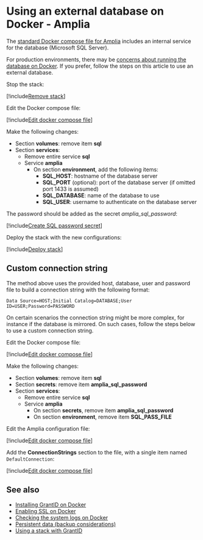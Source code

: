 ﻿# Using an external database on Docker - Amplia

The [standard Docker compose file for Amplia](https://cdn.lacunasoftware.com/amplia/docker/amplia-stack.yml) includes an internal service for the database
(Microsoft SQL Server).

For production environments, there may be [concerns about running the database on Docker](https://vsupalov.com/database-in-docker/). If you prefer,
follow the steps on this article to use an external database.

Stop the stack:

[!include[Remove stack](../../../../../includes/amplia/docker/remove-stack.md)]

Edit the Docker compose file:

[!include[Edit docker compose file](../../../../../includes/amplia/docker/edit-compose.md)]

Make the following changes:

* Section **volumes**: remove item **sql**
* Section **services**:
  * Remove entire service **sql**
  * Service **amplia**
    * On section **environment**, add the following items:
      * **SQL_HOST**: hostname of the database server
      * **SQL_PORT** (optional): port of the database server (if omitted port 1433 is assumed)
      * **SQL_DATABASE**: name of the database to use
      * **SQL_USER**: username to authenticate on the database server

The password should be added as the secret *amplia_sql_password*:

[!include[Create SQL password secret](../../../../../includes/amplia/docker/create-sql-password-secret.md)]

Deploy the stack with the new configurations:

[!include[Deploy stack](../../../../../includes/amplia/docker/deploy.md)]

## Custom connection string

The method above uses the provided host, database, user and password file to build a connection string with the following format:

```plaintext
Data Source=HOST;Initial Catalog=DATABASE;User ID=USER;Password=PASSWORD
```

On certain scenarios the connection string might be more complex, for instance if the database is mirrored. On such cases, follow
the steps below to use a custom connection string.

Edit the Docker compose file:

[!include[Edit docker compose file](../../../../../includes/amplia/docker/edit-compose.md)]

Make the following changes:

* Section **volumes**: remove item **sql**
* Section **secrets**: remove item **amplia_sql_password**
* Section **services**:
  * Remove entire service **sql**
  * Service **amplia**
    * On section **secrets**, remove item **amplia_sql_password**
    * On section **environment**, remove item **SQL_PASS_FILE**

Edit the Amplia configuration file:

[!include[Edit docker compose file](../../../../../includes/amplia/docker/edit-amplia-config.md)]

Add the **ConnectionStrings** section to the file, with a single item named `DefaultConnection`:

[!include[Edit docker compose file](../../../../../includes/amplia/docker/connection-string.md)]

## See also

* [Installing GrantID on Docker](index.md)
* [Enabling SSL on Docker](enable-ssl.md)
* [Checking the system logs on Docker](check-logs.md)
* [Persistent data (backup considerations)](persistent-data.md)
* [Using a stack with GrantID](internal-grantid.md)
